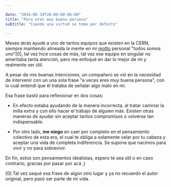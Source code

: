 ```yaml
---

date: "2016-06-19T20:00:00-06:00"
title: "Pero eres muy buena persona"
subtitle: "Cuando una virtud se toma por defecto"

---
```

<!--more-->

Meses atrás ayude a uno de tantos equipos que existen en la CERN, siempre mantiendo
alineada la mente en mi [motto](https://en.wikipedia.org/wiki/Motto) personal
"todos somos uno"[0], tal vez hice cosas de más, tal vez ese equipo en singular no
ameritaba tanta atención, pero me enfoqué en dar lo mejor de mi y realmente ser
útil.

A pesar de mis buenas intenciones, un compañero se vió en la necesidad de intervenir
con un una sola frase "a veces eres muy buena persona", con lo cuál entendí que
él trataba de señalar algo malo en mi.

Esa frase bastó para reflexionar en dos cosas:

- En efecto estaba ayudando de la manera incorrecta, al tratar caminar la milla
extra y con ello hacer el trabajo de alguien más. Existen otras maneras de ayudar
sin aceptar tantos compromisos o volverse tan indispensable.

- Por otro lado, **me niego** en caer por completo en el pensamiento colectivo
de esta era, el cual te obliga a solamente velar por tu cabeza y aceptar una vida
de completa indiferencia. Se supone que nacimos para vivir y no para sobrevivir.

En fin, estos son pensamientos idealistas, espero te sea útil o en caso contrario,
gracias por pasar por acá ;)

[0] Tal vez saqué esa frase de algún otro lugar y ya no recuerdo el autor original,
pero pasó ser parte de mi vida.
